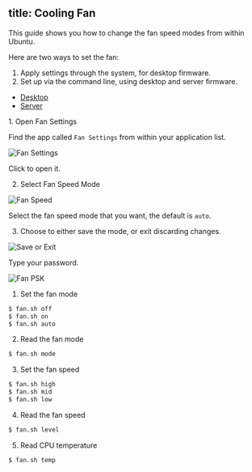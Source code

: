 title: Cooling Fan
---

This guide shows you how to change the fan speed modes from within Ubuntu.

Here are two ways to set the fan:
1. Apply settings through the system, for desktop firmware.
2. Set up via the command line, using desktop and server firmware.

<ul class="nav nav-tabs" id="myTab" role="tablist">
  <li class="nav-item" role="presentation">
    <a class="nav-link active" id="desktop-tab" data-toggle="tab" href="#desktop" role="tab" aria-controls="desktop" aria-selected="true">Desktop</a>
  </li>
  <li class="nav-item" role="presentation">
    <a class="nav-link" id="server-tab" data-toggle="tab" href="#server" role="tab" aria-controls="server" aria-selected="false">Server</a>
  </li>
</ul>
<div class="tab-content" id="myTabContent">
<div class="tab-pane fade show active" id="desktop" role="tabpanel" aria-labelledby="desktop-tab">
1. Open Fan Settings

Find the app called `Fan Settings` from within your application list.

![Fan Settings](/linux/images/vim1/gnome_application_fan.png)

Click to open it.

2. Select Fan Speed Mode

![Fan Speed](/linux/images/vim1/gnome_fan_setting.png)

Select the fan speed mode that you want, the default is `auto`.

3. Choose to either save the mode, or exit discarding changes.

![Save or Exit](/linux/images/vim1/gnome_fan_save.png)

Type your password.

![Fan PSK](/linux/images/vim1/gnome_fan_psk.png)

</div>
<div class="tab-pane fade" id="server" role="tabpanel" aria-labelledby="server-tab">

1. Set the fan mode

```sh
$ fan.sh off
$ fan.sh on
$ fan.sh auto
```

2. Read the fan mode

```sh
$ fan.sh mode
```

3. Set the fan speed

```sh
$ fan.sh high
$ fan.sh mid
$ fan.sh low
```

4. Read the fan speed

```sh
$ fan.sh level
```

5. Read CPU temperature

```sh
$ fan.sh temp
```

</div>
</div>

